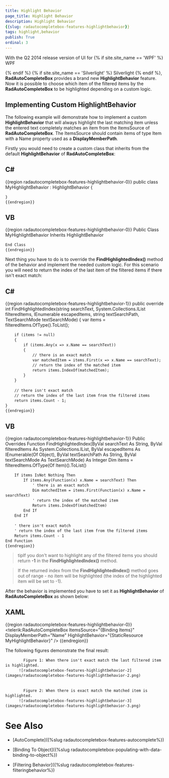 ```yaml
---
title: Highlight Behavior
page_title: Highlight Behavior
description: Highlight Behavior
{{slug: radautocompletebox-features-highlightbehavior}}
tags: highlight,behavior
publish: True
ordinal: 3
---
```



With the Q2 2014 release version of UI for 
  {% if site.site_name == 'WPF' %}
WPF

 {% endif %}
  {% if site.site_name == 'Silverlight' %}
Silverlight
 {% endif %}, __RadAutoCompleteBox__
        provides a brand new __HighlightBehavior__ feature. Now it is possible to choose which item of the filtered items by the __RadAutoCompleteBox__ to
        be highlighted depending on a custom logic.
      

## Implementing Custom HighlightBehavior

The following example will demonstrate how to implement a custom __HighlightBehavior__ that will always highlight the last matching item unless the entered text completely matches
          an item from the ItemsSource of __RadAutoCompleteBox__. The ItemsSource should contain items of type Item with a Name property used as a __DisplayMemberPath__.
        

Firstly you would need to create a custom class that inherits from the default __HighlightBehavior__ of __RadAutoCompleteBox__:
        

## C#

{{region radautocompletebox-features-highlightbehavior-0}}
	public class MyHighlightBehavior : HighlightBehavior
	{
	
	}
	{{endregion}}



## VB

{{region radautocompletebox-features-highlightbehavior-0}}
	Public Class MyHighlightBehavior
		Inherits HighlightBehavior
	
	End Class
	{{endregion}}



Next thing you have to do is to override the __FindHighlightedIndex()__ method of the behavior and implement the needed custom logic. For
          this scenario you will need to return the index of the last item of the filtered items if there isn't exact match:
        

## C#

{{region radautocompletebox-features-highlightbehavior-1}}
	public override int FindHighlightedIndex(string searchText, System.Collections.IList filteredItems, IEnumerable<object> escapedItems, string textSearchPath, TextSearchMode textSearchMode)
	{
	    var items = filteredItems.OfType<Item>().ToList<Item>();
	
	    if (items != null)
	    {
	        if (items.Any(x => x.Name == searchText))
	        {
	            // there is an exact match
	            var matchedItem = items.First(x => x.Name == searchText);
	            // return the index of the matched item
	            return items.IndexOf(matchedItem);
	        }
	    }
	
	    // there isn't exact match
	    // return the index of the last item from the filtered items 
	    return items.Count - 1;
	}
	{{endregion}}



## VB

{{region radautocompletebox-features-highlightbehavior-1}}
	Public Overrides Function FindHighlightedIndex(ByVal searchText As String, ByVal filteredItems As System.Collections.IList, ByVal escapedItems As IEnumerable(Of Object), ByVal textSearchPath As String, ByVal textSearchMode As TextSearchMode) As Integer
		Dim items = filteredItems.OfType(Of Item)().ToList()
	
		If items IsNot Nothing Then
			If items.Any(Function(x) x.Name = searchText) Then
				' there is an exact match
				Dim matchedItem = items.First(Function(x) x.Name = searchText)
				' return the index of the matched item
				Return items.IndexOf(matchedItem)
			End If
		End If
	
		' there isn't exact match
		' return the index of the last item from the filtered items 
		Return items.Count - 1
	End Function
	{{endregion}}



>tipIf you don't want to highlight any of the filtered items you should return __-1__ in the __FindHighlightedIndex()__ method.
          

>If the returned index from the __FindHighlightedIndex()__ method goes out of range - no item will be highlighted (the index of the highlighted item will be set to -1).
          

After the behavior is implemented you have to set it as __HighlightBehavior__ of __RadAutoCompleteBox__ as shown below:
        

## XAML

{{region radautocompletebox-features-highlightbehavior-0}}
	<telerik:RadAutoCompleteBox ItemsSource="{Binding Items}"
	                            DisplayMemberPath="Name"
	                            HighlightBehavior="{StaticResource MyHighlightBehavior}" />
	{{endregion}}



The following figures demonstrate the final result:
        


            Figure 1: When there isn't exact match the last filtered item is highlighted.
          ![radautocompletebox-features-highlightbehavior-2](images/radautocompletebox-features-highlightbehavior-2.png)


            Figure 2: When there is exact match the matched item is highlighted.
          ![radautocompletebox-features-highlightbehavior-3](images/radautocompletebox-features-highlightbehavior-3.png)

# See Also

 * [AutoComplete]({%slug radautocompletebox-features-autocomplete%})

 * [Binding To Object]({%slug radautocompletebox-populating-with-data-binding-to-object%})

 * [Filtering Behavior]({%slug radautocompletebox-features-filteringbehavior%})
